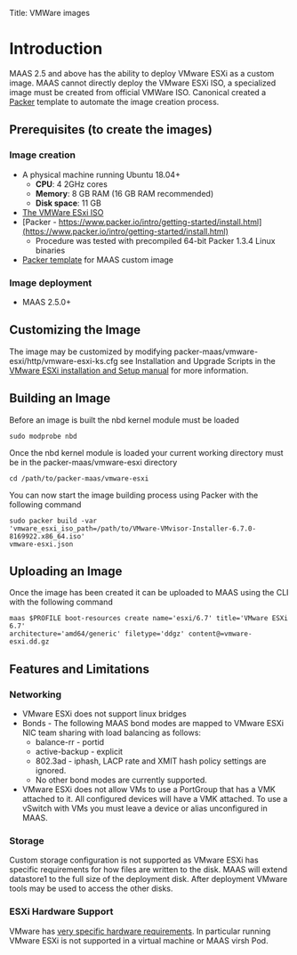 Title: VMWare images

# Introduction

MAAS 2.5 and above has the ability to deploy VMware ESXi as a custom image. MAAS cannot directly deploy the VMware ESXi ISO, a specialized image must be created from official VMWare  ISO. Canonical created a [Packer](https://www.packer.io/) template to automate the image creation process.

## Prerequisites (to create the images)

### Image creation

- A physical machine running Ubuntu 18.04+
  - **CPU**: 4 2GHz cores
  - **Memory**: 8 GB RAM (16 GB RAM recommended)
  - **Disk space**: 11 GB
- [The VMWare ESxi ISO](https://my.vmware.com/en/web/vmware/evalcenter?p=free-esxi6)
- [Packer - https://www.packer.io/intro/getting-started/install.html](https://www.packer.io/intro/getting-started/install.html)
  - Procedure was tested with precompiled 64-bit Packer 1.3.4 Linux binaries
- <a class="modal-trigger" href="#esxi-modal">Packer template</a> for MAAS custom image

### Image deployment
- MAAS 2.5.0+

## Customizing the Image

The image may be customized by modifying packer-maas/vmware-esxi/http/vmware-esxi-ks.cfg see Installation and Upgrade Scripts in the [VMware ESXi installation and Setup manual](https://docs.vmware.com/en/VMware-vSphere/6.7/vsphere-esxi-67-installation-setup-guide.pdf) for more information.

## Building an Image

Before an image is built the nbd kernel module must be loaded

```
sudo modprobe nbd
```

Once the nbd kernel module is loaded your current working directory must be in the packer-maas/vmware-esxi directory


```
cd /path/to/packer-maas/vmware-esxi
```

You can now start the image building process using Packer with the following command

```
sudo packer build -var
'vmware_esxi_iso_path=/path/to/VMware-VMvisor-Installer-6.7.0-8169922.x86_64.iso'
vmware-esxi.json
```

## Uploading an Image

Once the image has been created it can be uploaded to MAAS using the CLI with the following command

```
maas $PROFILE boot-resources create name='esxi/6.7' title='VMware ESXi 6.7'
architecture='amd64/generic' filetype='ddgz' content@=vmware-esxi.dd.gz
```

## Features and Limitations

### Networking
- VMware ESXi does not support linux bridges
- Bonds - The following MAAS bond modes are mapped to VMware ESXi NIC team sharing with load balancing as follows:
  - balance-rr - portid
  - active-backup - explicit
  - 802.3ad - iphash, LACP rate and XMIT hash policy settings are ignored.
  - No other bond modes are currently supported.
- VMware ESXi does not allow VMs to use a PortGroup that has a VMK attached to it. All configured devices will have a VMK attached. To use a vSwitch with VMs you must leave a device or alias unconfigured in MAAS.

### Storage

Custom storage configuration is not supported as VMware ESXi has specific requirements for how files are written to the disk. MAAS will extend datastore1 to the full size of the deployment disk. After deployment VMware tools may be used to access the other disks.

### ESXi Hardware Support

VMware has [very specific hardware requirements](https://www.vmware.com/resources/compatibility/search.php). In particular running VMware ESXi is not supported in a virtual machine or MAAS virsh Pod.

<!-- Lead capture form -->
<div class="modal" id="esxi-modal">
  <div class="modal__overlay">
    <div class="modal__body">
      <div class="p-card">
        <div class="row modal-form">
          <div class="col-6">
            <h2>Register to download the ESXi packer-template</h2>
            <p>
              We&rsquo;ll help you get the best from this new feature of MAAS.<br>
              Let us know how we should get in touch.
            </p>
          </div>
          <div class="col-6">
            <form action="https://pages.ubuntu.com/index.php/leadCapture/save" method="post" id="mktoForm_3392" class="marketo-form p-form">
              <div class="p-form__group mktFormReq mktField">
                <label for="FirstName" class="mktoLabel p-form__label" >First Name:</label>
                <div class="p-form__control">
                  <input required id="FirstName" name="FirstName" maxlength="255" type="text" class="mktoField mktoRequired">
                </div>
              </div>
              <div class="p-form__group mktFormReq mktField">
                <label for="LastName" class="mktoLabel p-form__label">Last Name:</label>
                <div class="p-form__control">
                  <input required id="LastName" name="LastName" maxlength="255" type="text" class="mktoField mktoRequired">
                </div>
              </div>
              <div class="p-form__group mktFormReq mktField">
                <label for="Email" class="mktoLabel p-form__label" >Email Address:</label>
                <div class="p-form__control">
                  <input required id="Email" name="Email" maxlength="255" type="email" class="mktoField mktoEmailField  mktoRequired" >
                </div>
              </div>
              <div class="p-form__group mktField">
                <input name="Marketing_opt_in__c" id="Marketing_opt_in__c" type="checkbox" value="yes" class="mktoField">
                <label for="Marketing_opt_in__c" class="mktoLabel p-form__label" >I agree to receive information about Canonical's products and services.</label>
                <label for="Marketing_opt_in__c"></label>
              </div>
              <div class="p-form__group mktFormReq mktField">
                <input required  name="Consent_to_Processing__c" id="Consent_to_Processing__c" type="checkbox" value="yes" class="mktoField">
                <label for="Consent_to_Processing__c" class="mktoLabel p-form__label" >I agree to be contacted by Canonical about my experience with ESXi images in MAAS.</label>
                <label for="Consent_to_Processing__c"></label>
              </div>
              <p>In submitting this form, I confirm that I have read and agree to <a href="https://www.ubuntu.com/legal/data-privacy#privacy-notices">Canonical&rsquo;s Privacy Notice</a> and <a href="https://www.ubuntu.com/legal/data-privacy">Privacy Policy</a>.
              <div class="p-form__group mktField">
                <button type="button" class="mktoButton p-button--neutral close-modal">Cancel</button>
                <button type="submit" class="mktoButton p-button--positive">Download template</button>
              </div>
              <input type="hidden" name="formid" class="mktoField" value="3392">
              <input type="hidden" name="formVid" class="mktoField" value="3392">
              <input type="hidden" name="munchkinId" class="mktoField" value="066-EOV-335">
              <input type="hidden" name="download_asset_url" class="mktoField" value="file.js">
              <input type="hidden" name="returnURL" value="">
              <input type="hidden" name="retURL" value="">
            </form>
          </div>
        </div>
        <div class="row modal-success">
          <div class="col-12">
            <h2>Thank you for registering</h2>
            <p>
              <strong>Your download should start</strong><br>
              Problems? try <a href="#">download 'ESXi.iso.packer.template'</a>
            </p>
            <div class="u-align--right large-margin--top">
              <button type="button" class="p-button--neutral close-modal">Close</button>
            </div>
          </div>
        </div>
      </div>
    </div>
  </div>
</div>
<script src="https://assets.ubuntu.com/v1/4176b39e-serialize.js"></script>
<script src="https://assets.ubuntu.com/v1/ec520d10-XMLHttpRequest.min.js"></script>
<script src="https://assets.ubuntu.com/v1/6b7597df-event-listener-polyfill.js"></script>
<script>
  var backgroundSubmitHandlerClosure = function(event) {
    event.preventDefault();
    var marketoForm = document.getElementById(event.target.id);
    marketoForm.action = "https://app-sjg.marketo.com/index.php/leadCapture/save2";
    backgroundSubmit(marketoForm);
  }

  var backgroundSubmit = function(marketoForm) {
    var request = new XMLHttpRequest();
    var submitUrl = marketoForm.getAttribute('action');
    var formData = serialize(marketoForm);
    request.open("POST", submitUrl, true);

    //Send the proper header information along with the request
    request.setRequestHeader("Content-type", "application/x-www-form-urlencoded");

    // Send off the POST request
    request.send(formData);

    request.addEventListener("readystatechange", function() {
      if (this.readyState === 4) {
        showSuccessMessage();
      }
    });

    // get the download asset if it exists
    var download_asset_url = marketoForm.querySelector('input[name=download_asset_url]');
    if (download_asset_url != null) {
      download_asset_url = download_asset_url.value;
    }

    // deal with the post submit actions
    afterSubmit(download_asset_url);
  }

  /**
  * After submit has happened
  * start download and send the user to the instructions page
  */
  var afterSubmit = function(download_asset_url) {
    // Now start the download
    if (download_asset_url) {
      var downloadLink = document.createElement("a");
      downloadLink.style.display = "none";
      document.body.appendChild(downloadLink);
      downloadLink.href = download_asset_url;
      downloadLink.setAttribute("download", download_asset_url);
      downloadLink.setAttribute("target", "_blank");
      downloadLink.click();
      document.body.removeChild(downloadLink);
    }
  }

  // attach handler to all forms
  let marketoForm = document.querySelectorAll("form[id^=mktoForm]");
  marketoForm.forEach(function(form) {
    form.addEventListener('submit', backgroundSubmitHandlerClosure);
  });

  function showSuccessMessage() {
    document.querySelector(".modal-success").classList.add("modal-success-show");
    document.querySelector(".modal-form").classList.add("modal-form-hide");
  }

  function openModal(event) {
    event.preventDefault();

    var modalId = event.currentTarget.getAttribute("href").split("#")[1];
    var modal = document.getElementById(modalId);

    modal.classList.add("show-modal");
    document.body.classList.add("modal-open");
  }

  function closeModals(event) {
    event.preventDefault();

    var modals = document.querySelectorAll(".modal");

    modals.forEach(function(modal) {
      modal.classList.remove("show-modal");
      document.body.classList.remove("modal-open");
      modal.querySelector(".modal-form").classList.remove("modal-form-hide");
      modal.querySelector(".modal-success").classList.remove("modal-success-show");
      modal.querySelector("#FirstName").value = "";
      modal.querySelector("#LastName").value = "";
      modal.querySelector("#Email").value = "";
      modal.querySelector("#Marketing_opt_in__c").checked = false;
      modal.querySelector("#Consent_to_Processing__c").checked = false;
    });
  }

  function openOnButtonClick() {
    var openModalTriggers = document.querySelectorAll(".modal-trigger");

    openModalTriggers.forEach(function(openModalTrigger) {
      var targetModalId = openModalTrigger.getAttribute("href").split("#")[1];
      var targetModal = document.getElementById(targetModal);
      openModalTrigger.addEventListener("click", openModal);
    });
  }

  function closeOnEsc() {
    var escKeyCode = 27;

    document.addEventListener("keydown", function(e) {
      if (e.keyCode === escKeyCode) {
        closeModals(e);
      }
    });
  }

  function closeOnButtonClick() {
    var closeModalTriggers = document.querySelectorAll(".close-modal");

    closeModalTriggers.forEach(function(closeModalTrigger) {
      closeModalTrigger.addEventListener("click", closeModals);
    });
  }

  function closeOnOverlayClick() {
    var modalOverlay = document.querySelector(".modal__overlay");

    modalOverlay.addEventListener("click", function(e) {
      if (e.target === modalOverlay) {
        closeModals(e);
      }
    });
  }

  function setupEventHandlers() {
    openOnButtonClick();
    closeOnEsc();
    closeOnButtonClick();
    closeOnOverlayClick();
  }

  setupEventHandlers();
</script>
<style>
.modal-open {
  overflow: hidden;
}
.modal {
  display: none;
}
.show-modal {
  display: block;
}
.modal__overlay {
  position: fixed;
  top: 0;
  right: 0;
  bottom: 0;
  left: 0;
  background-color: rgba(0,0,0,.75);
  z-index: 1;
}
.modal__body {
  width: 90%;
  max-width: 1080px;
  margin-left: auto;
  margin-right: auto;
  margin-top: 6rem;
}
.large-margin--top {
  margin-top: 6rem;
}
.modal-success {
  display: none;
}
.modal-success-show {
  display: block;
}
.modal-form-hide {
  display: none;
}
</style>